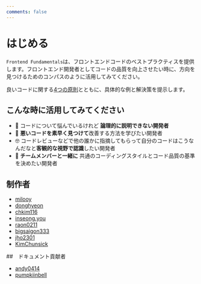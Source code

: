 ```yaml
---
comments: false
---
```


# はじめる

`Frontend Fundamentals`は、フロントエンドコードのベストプラクティスを提供します。フロントエンド開発者としてコードの品質を向上させたい時に、方向を見つけるためのコンパスのように活用してみてください。

良いコードに関する[4つの原則](./index.md)とともに、具体的な例と解決策を提示します。

## こんな時に活用してみてください

- 🦨 コードについて悩んでいるけれど **論理的に説明できない開発者**
- 👀 **悪いコードを素早く見つけて**改善する方法を学びたい開発者
- 🤓 コードレビューなどで他の誰かに指摘してもらって自分のコードはこうなんだなと**客観的な視野で認識**したい開発者
- 👥 **チームメンバーと一緒に** 共通のコーディングスタイルとコード品質の基準を決めたい開発者

## 制作者

- [milooy](https://github.com/milooy)
- [donghyeon](https://github.com/kimbangg)
- [chkim116](https://github.com/chkim116)
- [inseong.you](https://github.com/inseong.you)
- [raon0211](https://github.com/raon0211)
- [bigsaigon333](https://github.com/bigsaigon333)
- [jho2301](https://github.com/jho2301)
- [KimChunsick](https://github.com/KimChunsick)

##　ドキュメント貢献者

- [andy0414](https://github.com/andy0414)
- [pumpkiinbell](https://github.com/pumpkiinbell)
